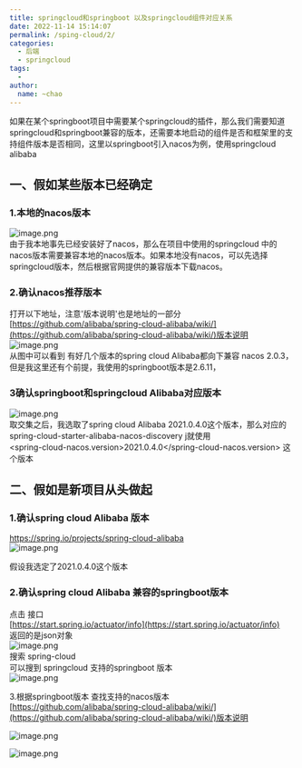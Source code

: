 ```yaml
---
title: springcloud和springboot 以及springcloud组件对应关系
date: 2022-11-14 15:14:07
permalink: /sping-cloud/2/
categories:
  - 后端
  - springcloud
tags:
  - 
author: 
  name: ~chao
---
```

如果在某个springboot项目中需要某个springcloud的插件，那么我们需要知道springcloud和springboot兼容的版本，还需要本地启动的组件是否和框架里的支持组件版本是否相同，这里以springboot引入nacos为例，使用springcloud alibaba
## 一、假如某些版本已经确定
### 1.本地的nacos版本
![image.png](https://cdn.nlark.com/yuque/0/2022/png/28072111/1665540618961-6a34ef96-59db-44cb-8043-47642af91665.png#averageHue=%23131111&clientId=u15d50f21-4f00-4&crop=0&crop=0&crop=1&crop=1&from=paste&height=207&id=ua636eeac&margin=%5Bobject%20Object%5D&name=image.png&originHeight=207&originWidth=638&originalType=binary&ratio=1&rotation=0&showTitle=false&size=4661&status=done&style=none&taskId=u2854b65f-a440-468a-b273-3d889369dbf&title=&width=638)<br />由于我本地事先已经安装好了nacos，那么在项目中使用的springcloud 中的nacos版本需要兼容本地的nacos版本。如果本地没有nacos，可以先选择springcloud版本，然后根据官网提供的兼容版本下载nacos。
### 2.确认nacos推荐版本
打开以下地址，注意'版本说明'也是地址的一部分<br />[https://github.com/alibaba/spring-cloud-alibaba/wiki/](https://github.com/alibaba/spring-cloud-alibaba/wiki/)版本说明<br />![image.png](https://cdn.nlark.com/yuque/0/2022/png/28072111/1665541313670-c2cce136-caf3-403c-b1bb-3fc7a5fdc0a6.png#averageHue=%2312171e&clientId=u15d50f21-4f00-4&crop=0&crop=0&crop=1&crop=1&from=paste&height=422&id=u2df8a4ba&margin=%5Bobject%20Object%5D&name=image.png&originHeight=422&originWidth=1037&originalType=binary&ratio=1&rotation=0&showTitle=false&size=31021&status=done&style=none&taskId=ud5333250-b262-4da9-82fb-fa0709dd571&title=&width=1037)<br />从图中可以看到 有好几个版本的spring cloud Alibaba都向下兼容 nacos 2.0.3，但是我这里还有个前提，我使用的springboot版本是2.6.11，
### 3确认springboot和springcloud Alibaba对应版本
![image.png](https://cdn.nlark.com/yuque/0/2022/png/28072111/1665541912913-2817c246-da08-4170-b788-bb10a91e93e7.png#averageHue=%2312181f&clientId=u15d50f21-4f00-4&crop=0&crop=0&crop=1&crop=1&from=paste&height=221&id=u082b606e&margin=%5Bobject%20Object%5D&name=image.png&originHeight=221&originWidth=657&originalType=binary&ratio=1&rotation=0&showTitle=false&size=14653&status=done&style=none&taskId=u0c5db2db-3fa6-4010-966f-b81f027ff14&title=&width=657)<br />取交集之后，我选取了spring cloud Alibaba 2021.0.4.0这个版本，那么对应的<br />spring-cloud-starter-alibaba-nacos-discovery j就使用 <br /><spring-cloud-nacos.version>2021.0.4.0</spring-cloud-nacos.version> 这个版本

## 二、假如是新项目从头做起
###  1.确认spring cloud Alibaba 版本
 https://spring.io/projects/spring-cloud-alibaba<br />![image.png](https://cdn.nlark.com/yuque/0/2022/png/28072111/1665543347402-4ea263d7-d30f-4a97-89f6-2e691e78c1de.png#averageHue=%231c2229&clientId=u15d50f21-4f00-4&crop=0&crop=0&crop=1&crop=1&from=paste&height=340&id=uebaf8487&margin=%5Bobject%20Object%5D&name=image.png&originHeight=340&originWidth=875&originalType=binary&ratio=1&rotation=0&showTitle=false&size=39279&status=done&style=none&taskId=uff138203-3696-4691-9d88-ed5ecd0ad5b&title=&width=875)

假设我选定了2021.0.4.0这个版本
### 2.确认spring cloud Alibaba 兼容的springboot版本
点击 接口<br />[https://start.spring.io/actuator/info](https://start.spring.io/actuator/info)<br />返回的是json对象<br />![image.png](https://cdn.nlark.com/yuque/0/2022/png/28072111/1665542897436-abd1e5d9-1596-403f-b2ba-e8135136f516.png#averageHue=%23f6f3f3&clientId=u15d50f21-4f00-4&crop=0&crop=0&crop=1&crop=1&from=paste&height=941&id=u39ddc329&margin=%5Bobject%20Object%5D&name=image.png&originHeight=941&originWidth=1018&originalType=binary&ratio=1&rotation=0&showTitle=false&size=49082&status=done&style=none&taskId=ub256b382-0175-496c-bd88-445d7345a2f&title=&width=1018)<br />搜索 spring-cloud<br />可以搜到 springcloud 支持的springboot 版本<br />![image.png](https://cdn.nlark.com/yuque/0/2022/png/28072111/1665543426028-2ce7ada5-3e7d-41bd-a668-3bf6aa3f956e.png#averageHue=%23f5f0f0&clientId=u15d50f21-4f00-4&crop=0&crop=0&crop=1&crop=1&from=paste&height=271&id=u40da034f&margin=%5Bobject%20Object%5D&name=image.png&originHeight=271&originWidth=608&originalType=binary&ratio=1&rotation=0&showTitle=false&size=11391&status=done&style=none&taskId=ufb32691e-e891-40fd-8931-4ba7acddf6f&title=&width=608)

3.根据springboot版本 查找支持的nacos版本<br />[https://github.com/alibaba/spring-cloud-alibaba/wiki/](https://github.com/alibaba/spring-cloud-alibaba/wiki/)版本说明

![image.png](https://cdn.nlark.com/yuque/0/2022/png/28072111/1665543901723-672852bd-02d7-46ea-894b-92186768e0cf.png#averageHue=%2312171f&clientId=u15d50f21-4f00-4&crop=0&crop=0&crop=1&crop=1&from=paste&height=205&id=u07bcf4ed&margin=%5Bobject%20Object%5D&name=image.png&originHeight=205&originWidth=701&originalType=binary&ratio=1&rotation=0&showTitle=false&size=14588&status=done&style=none&taskId=u1d35b7e9-9fe7-497f-85cb-3534c85f170&title=&width=701)

![image.png](https://cdn.nlark.com/yuque/0/2022/png/28072111/1665543937852-8aafbcb0-4310-436e-9ed3-5349e6a37758.png#averageHue=%2313181f&clientId=u15d50f21-4f00-4&crop=0&crop=0&crop=1&crop=1&from=paste&height=187&id=uabee2d06&margin=%5Bobject%20Object%5D&name=image.png&originHeight=187&originWidth=977&originalType=binary&ratio=1&rotation=0&showTitle=false&size=16635&status=done&style=none&taskId=u41742244-a9ba-48fb-bb54-05d72051e86&title=&width=977)
